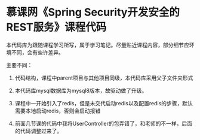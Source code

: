 # 慕课网《Spring Security开发安全的REST服务》课程代码

本代码库为跟随课程学习所写，属于学习笔记。尽量贴近课程内容，部分细节应环境不同，会有些许差异。

主要不同：

1. 代码结构，课程中parent项目与其他项目同级，本代码库采用父子文件夹形式

2. 本代码库mysql数据库为mysql8版本，故驱动做了升级。

3. 课程中一开始引入了redis，但是未交代启动redis以及配置redis的步骤，默认需要本地启动redis，否则会启动报错

4. 前面几节课的代码中我将UserController的包弄错了，和老师的不一样，后面的代码调整过来了。 